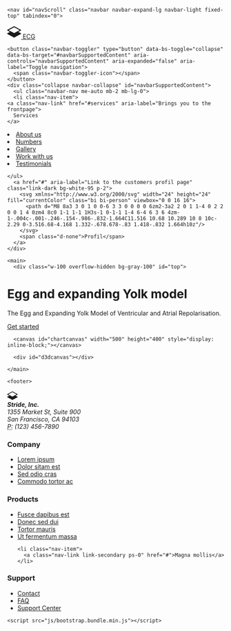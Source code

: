 <!doctype html>
<html class="h-100" lang="en">

  <head>
      <meta charset="utf-8">
  <meta name="viewport" content="width=device-width,initial-scale=1,shrink-to-fit=no">
  <meta name="description" content="A growing collection of ready to use components for the CSS framework Bootstrap 5">
  <link rel="icon" type="image/png" sizes="96x96" href="/img/favicon.png">
  <meta name="author" content="Holger Koenemann">
  <meta name="generator" content="Eleventy v2.0.0">
  <meta name="HandheldFriendly" content="true">
  <title>EGG yolk model</title>
  <link rel="stylesheet" href="css/theme.min.css">

   <style>

/* inter-200 - latin */
@font-face {
  font-family: 'Inter';
  font-style: normal;
  font-weight: 200;
  font-display: swap;
  src: local(''),
       url('../fonts/inter-v11-latin-200.woff2') format('woff2'), /* Chrome 26+, Opera 23+, Firefox 39+ */
       url('../fonts/inter-v11-latin-200.woff') format('woff'); /* Chrome 6+, Firefox 3.6+, IE 9+, Safari 5.1+ */
}
/* inter-300 - latin */
@font-face {
  font-family: 'Inter';
  font-style: normal;
  font-weight: 300;
  font-display: swap;
  src: local(''),
       url('../fonts/inter-v11-latin-300.woff2') format('woff2'), /* Chrome 26+, Opera 23+, Firefox 39+ */
       url('../fonts/inter-v11-latin-300.woff') format('woff'); /* Chrome 6+, Firefox 3.6+, IE 9+, Safari 5.1+ */
}
/* inter-regular - latin */
@font-face {
  font-family: 'Inter';
  font-style: normal;
  font-weight: 400;
  font-display: swap;
  src: local(''),
       url('../fonts/inter-v11-latin-regular.woff2') format('woff2'), /* Chrome 26+, Opera 23+, Firefox 39+ */
       url('../fonts/inter-v11-latin-regular.woff') format('woff'); /* Chrome 6+, Firefox 3.6+, IE 9+, Safari 5.1+ */
}
/* inter-500 - latin */
@font-face {
  font-family: 'Inter';
  font-style: normal;
  font-weight: 500;
  font-display: swap;
  src: local(''),
       url('../fonts/inter-v11-latin-500.woff2') format('woff2'), /* Chrome 26+, Opera 23+, Firefox 39+ */
       url('../fonts/inter-v11-latin-500.woff') format('woff'); /* Chrome 6+, Firefox 3.6+, IE 9+, Safari 5.1+ */
}

</style>

  </head>

  <body data-bs-spy="scroll" data-bs-target="#navScroll">

    <nav id="navScroll" class="navbar navbar-expand-lg navbar-light fixed-top" tabindex="0">
  <div class="container">
    <a class="navbar-brand pe-4 fs-3 border-end" href="/">
  <svg xmlns="http://www.w3.org/2000/svg" width="32" height="32" fill="currentColor" class="bi bi-layers-half" viewbox="0 0 16 16">
    <path d="M8.235 1.559a.5.5 0 0 0-.47 0l-7.5 4a.5.5 0 0 0 0 .882L3.188 8 .264 9.559a.5.5 0 0 0 0 .882l7.5 4a.5.5 0 0 0 .47 0l7.5-4a.5.5 0 0 0 0-.882L12.813 8l2.922-1.559a.5.5 0 0 0 0-.882l-7.5-4zM8 9.433 1.562 6 8 2.567 14.438 6 8 9.433z"/>
  </svg>
  <span class="ms-1 fw-bold">ECG</span>
</a>

    <button class="navbar-toggler" type="button" data-bs-toggle="collapse" data-bs-target="#navbarSupportedContent" aria-controls="navbarSupportedContent" aria-expanded="false" aria-label="Toggle navigation">
      <span class="navbar-toggler-icon"></span>
    </button>
    <div class="collapse navbar-collapse" id="navbarSupportedContent">
      <ul class="navbar-nav me-auto mb-2 mb-lg-0">
      <li class="nav-item">
    <a class="nav-link" href="#services" aria-label="Brings you to the frontpage">
      Services
    </a>
  </li>
  <li class="nav-item">
    <a class="nav-link" href="#aboutus">
      About us
    </a>
  </li>
  <li class="nav-item">
    <a class="nav-link" href="#numbers">
      Numbers
    </a>
  </li>
  <li class="nav-item">
    <a class="nav-link" href="#gallery">
      Gallery
    </a>
  </li>
  <li class="nav-item">
    <a class="nav-link" href="#workwithus">
      Work with us
    </a>
  </li>
  <li class="nav-item">
    <a class="nav-link" href="#testimonials">
      Testimonials
    </a>
  </li>

    </ul>
      <a href="#" aria-label="Link to the customers profil page" class="link-dark bg-white-95 p-2">
        <svg xmlns="http://www.w3.org/2000/svg" width="24" height="24" fill="currentColor" class="bi bi-person" viewbox="0 0 16 16">
          <path d="M8 8a3 3 0 1 0 0-6 3 3 0 0 0 0 6zm2-3a2 2 0 1 1-4 0 2 2 0 0 1 4 0zm4 8c0 1-1 1-1 1H3s-1 0-1-1 1-4 6-4 6 3 6 4zm-1-.004c-.001-.246-.154-.986-.832-1.664C11.516 10.68 10.289 10 8 10c-2.29 0-3.516.68-4.168 1.332-.678.678-.83 1.418-.832 1.664h10z"/>
        </svg>
        <span class="d-none">Profil</span>
      </a>
    </div>
</div>
</nav>

    <main>
      <div class="w-100 overflow-hidden bg-gray-100" id="top">
  
<div class="container position-relative">
  <div class="col-12 col-lg-8 mt-0 h-100 position-absolute top-0 end-0 bg-cover" data-aos="fade-left" style="background-image: url(img/heartbit.jpg);">
    
  </div>
    <div class="row">

<div class="col-lg-7 py-vh-6 position-relative" data-aos="fade-right">
  <h1 class="display-1 fw-bold mt-5">Egg and expanding Yolk model</h1>
  <p class="lead">The Egg and Expanding Yolk Model of Ventricular and Atrial Repolarisation.</p>
  <a href="#" class="btn btn-dark btn-xl shadow me-3 rounded-0 my-5">Get started</a>
</div>



</div>
</div>

</div>

<div class="py-vh-5 w-100 overflow-hidden" id="services">
  <div class="container canvas">
  
      <canvas id="chartcanvas" width="500" height="400" style="display: inline-block;"></canvas>
   
      <div id="d3dcanvas"></div>
<style>
   #d3dcanvas {
            background-color: rgb(255, 255, 255);
            width: 500px;
            height: 400px;
            display: inline-block;
        }
</style>
       
 
  </div>
</div>

    </main>

    <footer>
  <div class="container small border-top">
    <div class="row py-5 d-flex justify-content-between">

<div class="col-12 col-lg-6 col-xl-3 border-end p-5">
  <svg xmlns="http://www.w3.org/2000/svg" width="24" height="24" fill="currentColor" class="bi bi-layers-half" viewbox="0 0 16 16">
    <path d="M8.235 1.559a.5.5 0 0 0-.47 0l-7.5 4a.5.5 0 0 0 0 .882L3.188 8 .264 9.559a.5.5 0 0 0 0 .882l7.5 4a.5.5 0 0 0 .47 0l7.5-4a.5.5 0 0 0 0-.882L12.813 8l2.922-1.559a.5.5 0 0 0 0-.882l-7.5-4zM8 9.433 1.562 6 8 2.567 14.438 6 8 9.433z"/>
  </svg>
  <address class="text-secondary mt-3">
    <strong>Stride, Inc.</strong><br>
    1355 Market St, Suite 900<br>
    San Francisco, CA 94103<br>
    <abbr title="Phone">P:</abbr>
    (123) 456-7890
  </address>
</div>
<div class="col-12 col-lg-6 col-xl-3 border-end p-5">
  <h3 class="h6 mb-3">Company</h3>
  <ul class="nav flex-column">
    <li class="nav-item">
      <a class="nav-link link-secondary ps-0" aria-current="page" href="#">Lorem ipsum</a>
    </li>
    <li class="nav-item">
      <a class="nav-link link-secondary ps-0" href="#">Dolor sitam est</a>
    </li>
    <li class="nav-item">
      <a class="nav-link link-secondary ps-0" href="#">Sed odio cras</a>
    </li>
    <li class="nav-item">
      <a class="nav-link link-secondary ps-0" href="#">Commodo tortor ac</a>
    </li>
  </ul>
</div>
<div class="col-12 col-lg-6 col-xl-3 border-end p-5">
  <h3 class="h6 mb-3">Products</h3>
  <ul class="nav flex-column">
    <li class="nav-item">
      <a class="nav-link link-secondary ps-0" aria-current="page" href="#">Fusce dapibus est</a>
    </li>
    <li class="nav-item">
      <a class="nav-link link-secondary ps-0" href="#">Donec sed dui</a>
    </li>
    <li class="nav-item">
      <a class="nav-link link-secondary ps-0" href="#">Tortor mauris</a>
    </li>
    <li class="nav-item">
      <a class="nav-link link-secondary ps-0" href="#">Ut fermentum massa</a>
    </li>

    <li class="nav-item">
      <a class="nav-link link-secondary ps-0" href="#">Magna mollis</a>
    </li>
  </ul>
</div>
<div class="col-12 col-lg-6 col-xl-3 p-5">
  <h3 class="h6 mb-3">Support</h3>
  <ul class="nav flex-column">
    <li class="nav-item">
      <a class="nav-link link-secondary ps-0" aria-current="page" href="#">Contact</a>
    </li>
    <li class="nav-item">
      <a class="nav-link link-secondary ps-0" href="#">FAQ</a>
    </li>
    <li class="nav-item">
      <a class="nav-link link-secondary ps-0" href="#">Support Center</a>
    </li>
  </ul>
</div>
</div>
</div>
</footer>

    <script src="js/bootstrap.bundle.min.js"></script>
<script src="js/aos.js"></script>
 <script>
 AOS.init({
   duration: 800, // values from 0 to 3000, with step 50ms
 });
 </script>

 <script>
  let scrollpos = window.scrollY
  const header = document.querySelector(".navbar")
  const header_height = header.offsetHeight

  const add_class_on_scroll = () => header.classList.add("scrolled", "shadow-sm")
  const remove_class_on_scroll = () => header.classList.remove("scrolled", "shadow-sm")

  window.addEventListener('scroll', function() {
    scrollpos = window.scrollY;

    if (scrollpos >= header_height) { add_class_on_scroll() }
    else { remove_class_on_scroll() }

    console.log(scrollpos)
  })
</script>

<script>
  var radius = 1;

function drawCircle(){
  
  ctx1.globalAlpha =0.4; // set global alpha
  ctx1.beginPath();
  ctx1.arc(159,200,radius,2* Math.PI, false);
  ctx1.fillStyle ="#ff0000";
  ctx1.fill();
  ctx1.closePath();
  
}


</script>



<script type="text/javascript" charset="utf-8">

  var grid_size = 35;
  var x_axis_distance_grid_lines = 5;
  var y_axis_distance_grid_lines = 5;
  var x_axis_starting_point = { number: 1, suffix: 'ms' };
  var y_axis_starting_point = { number: 1, suffix: '' };
  
  var canvas1 = document.getElementById("chartcanvas");
  var ctx2 = canvas1.getContext("2d");
  
  var canvas_width = 500;
  var canvas_height = 400;
  
  var num_lines_x = Math.floor(canvas_height/grid_size);
  var num_lines_y = Math.floor(canvas_width/grid_size);

  function drawChart(){
    ctx2.moveTo(0, 0);
    ctx2.clearRect(0,0,500,400);
  // Draw grid lines along X-axis
  for(var i=0; i<=num_lines_x; i++) {
      ctx2.beginPath();
      ctx2.lineWidth = 1;
      
      // If line represents X-axis draw in different color
     
          ctx2.strokeStyle = "#a9a9a9";
      
      if(i == num_lines_x) {
          ctx2.moveTo(0, grid_size*i);
          ctx2.lineTo(canvas_width, grid_size*i);
      }
      else {
          ctx2.moveTo(0, grid_size*i+0.5);
          ctx2.lineTo(canvas_width, grid_size*i+0.5);
      }
      ctx2.stroke();
      ctx2.closePath();
  }
  
  // Draw grid lines along Y-axis
  for(i=0; i<=num_lines_y; i++) {
      ctx2.beginPath();
      ctx2.lineWidth = 1;
      
      // If line represents X-axis draw in different color
     
          ctx2.strokeStyle = "#a9a9a9";
      
      if(i == num_lines_y) {
          ctx2.moveTo(grid_size*i, 0);
          ctx2.lineTo(grid_size*i, canvas_height);
      }
      else {
          ctx2.moveTo(grid_size*i+0.5, 0);
          ctx2.lineTo(grid_size*i+0.5, canvas_height);
      }
      ctx2.stroke();
      ctx2.closePath();
  }
  
  // Translate to the new origin. Now Y-axis of the canvas is opposite to the Y-axis of the graph. So the y-coordinate of each element will be negative of the actual
  ctx2.translate(y_axis_distance_grid_lines*grid_size, x_axis_distance_grid_lines*grid_size);
  
  // Ticks marks along the positive X-axis
  for(i=0; i<(num_lines_y - y_axis_distance_grid_lines)+1; i++) {
      ctx2.beginPath();
      ctx2.lineWidth = 2;
      ctx2.strokeStyle = "#000000";
  
      // Draw a tick mark 6px long (-3 to 3)
      ctx2.moveTo(grid_size*i+0.5, 100);
      ctx2.lineTo(grid_size*i+0.5, 117);
      ctx2.stroke();
  
      // Text value at that point
      ctx2.font = '9px Arial';
      ctx2.textAlign = 'start';
      ctx2.fillText(x_axis_starting_point.number*i*100 + x_axis_starting_point.suffix , grid_size*i-30, 115);
      ctx2.closePath();
  }
  
  // Ticks marks along the negative X-axis
  for(i=1; i<y_axis_distance_grid_lines; i++) {
      ctx2.beginPath();
      ctx2.lineWidth = 2;
      ctx2.strokeStyle = "#000000";
  
      // Draw a tick mark 6px long (-3 to 3)
      ctx2.moveTo(-grid_size*i+0.5, 100);
      ctx2.lineTo(-grid_size*i+0.5, 117);
      ctx2.stroke();
  
      // Text value at that point
      ctx2.font = '9px Arial';
      ctx2.textAlign = 'end';
      ctx2.fillText(x_axis_starting_point.number*i*100 + x_axis_starting_point.suffix, -grid_size*i-20, 115);
      ctx2.closePath();
  }
  ctx2.font = "25px Verdana";
  ctx2.fillText("Time", 150, 150,150);
  ctx2.rotate(Math.PI/2);
  ctx2.fillText("Value", 50,70);
  ctx2.rotate(-Math.PI/2);
 ctx2.font = "20px Verdana";

  // Ticks marks along the positive Y-axis
  // Positive Y-axis of graph is negative Y-axis of the canvas
  for(i=1; i<(num_lines_x - x_axis_distance_grid_lines)+1; i++) {
      ctx2.beginPath();
      ctx2.lineWidth = 2;
      ctx2.strokeStyle = "#000000";
  
      // Draw a tick mark 6px long (-3 to 3)
      ctx2.moveTo(-40, grid_size*i+70.5);
      ctx2.lineTo(-30, grid_size*i+70.5);
      ctx2.stroke();
  
      // Text value at that point
      ctx2.font = '9px Arial';
      ctx2.textAlign = 'start';
      ctx2.fillText(-y_axis_starting_point.number*i + y_axis_starting_point.suffix, -30, grid_size*i+115);
      ctx2.closePath();
  }
  

  for(i=1; i<x_axis_distance_grid_lines+3; i++) {
      ctx2.beginPath();
      ctx2.lineWidth = 2;
      ctx2.strokeStyle = "#000000";
  
      // Draw a tick mark 6px long (-3 to 3)
      ctx2.moveTo(-40, -grid_size*i+105.5);
      ctx2.lineTo(-30, -grid_size*i+105.5);
      ctx2.stroke();
  
      // Text value at that point
      ctx2.font = '9px Arial';
      ctx2.textAlign = 'start';
      ctx2.fillText(y_axis_starting_point.number*i + y_axis_starting_point.suffix, -30, -grid_size*i+115);
      ctx2.closePath();
  }

  
  
}
drawChart();

function drawBar(bit){
  //drawChart();
  var canvas2 = document.getElementById("chartcanvas");
  var ctx3 = canvas2.getContext("2d");
  //ctx3.clearRect(-180,-200,350,400);
  
  
  for(i=-180;i<320;i+=10){
    
    ctx3.beginPath();
  ctx3.lineWidth = 3;
     ctx3.moveTo(i, 105);
     ctx3.lineTo(i+10, 105);
     if(i==bit || i==bit+10) ctx3.strokeStyle = "#ffffff";
    else ctx3.strokeStyle = "#ff0000";
      ctx3.stroke();
      ctx3.closePath();
  }
  
}
  </script>

  <script>
var check=0;
var bit=-180;
function bitTimer() {
  if(bit>=320)bit=-180;
    bit+=0.1;
  if(radius>=1)
      check=1
  if(radius<=0)
      check=0
      
  if(check==0)
  {  
  radius+=0.01;
  
  }
  else
  {
    radius-=0.01;
      }
     
   
  drawBar(bit);

}
  </script>

<script src="js/three.js"></script>


<script>
  container = document.getElementById( 'd3dcanvas' );



      const scene = new THREE.Scene();
			const camera = new THREE.PerspectiveCamera( 75, 500 / 400, 0.1, 1000 );
  
		const renderer = new THREE.WebGLRenderer();
			renderer.setSize( 500, 400 );
      

      const geometry = new THREE.SphereGeometry(1, 20, 20 );
			const material = new THREE.MeshBasicMaterial( { color: 0xffff00,transparent: true, opacity: 0.5 });
			const sphere = new THREE.Mesh( geometry, material );
			scene.add( sphere );
///////////////////////////////////

const geometry1 = new THREE.BoxGeometry(1, 1, 1);

  const loader = new THREE.TextureLoader();
  
  const material1 = new THREE.MeshBasicMaterial({
    map: loader.load('img/heartbit.jpg'),
  });
  const cube = new THREE.Mesh(geometry1, material1);
  scene.add(cube);
////////////////////////////////////
			camera.position.z = 3;
 
			function animate() {
        
				requestAnimationFrame( animate );
      
        sphere.scale.x = radius;
        sphere.scale.y = radius;
       
				renderer.render( scene, camera );
     
        bitTimer();
			};

			animate();
container.appendChild( renderer.domElement );
</script>
  </body>
</html>
